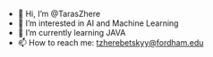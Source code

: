 - 👋 Hi, I’m @TarasZhere
- 👀 I’m interested in AI and Machine Learning
- 🌱 I’m currently learning JAVA
- 📫 How to reach me: tzherebetskyy@fordham.edu

<!---
TarasZhere/TarasZhere is a ✨ special ✨ repository because its `README.md` (this file) appears on your GitHub profile.
You can click the Preview link to take a look at your changes.
--->
